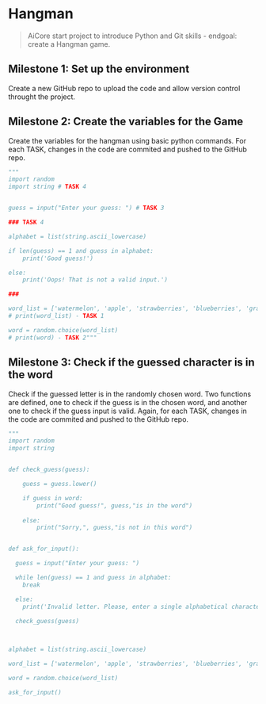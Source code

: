# Hangman

> AiCore start project to introduce Python and Git skills - endgoal: create a Hangman game.

## Milestone 1: Set up the environment

Create a new GitHub repo to upload the code and allow version control throught the project.


## Milestone 2: Create the variables for the Game

Create the variables for the hangman using basic python commands. For each TASK, changes in the code are commited and pushed to the GitHub repo.

```python
"""
import random
import string # TASK 4


guess = input("Enter your guess: ") # TASK 3

### TASK 4

alphabet = list(string.ascii_lowercase)

if len(guess) == 1 and guess in alphabet:
    print('Good guess!')

else:
    print('Oops! That is not a valid input.')

###

word_list = ['watermelon', 'apple', 'strawberries', 'blueberries', 'grapes']
# print(word_list) - TASK 1

word = random.choice(word_list)
# print(word) - TASK 2"""
```

## Milestone 3: Check if the guessed character is in the word

Check if the guessed letter is in the randomly chosen word. Two functions are defined, one to check if the guess is in the chosen word, and another one to check if the guess input is valid. Again, for each TASK, changes in the code are commited and pushed to the GitHub repo.

```python
"""
import random
import string 


def check_guess(guess):

    guess = guess.lower()

    if guess in word:
        print("Good guess!", guess,"is in the word")
    
    else:
        print("Sorry,", guess,"is not in this word")


def ask_for_input():

  guess = input("Enter your guess: ") 

  while len(guess) == 1 and guess in alphabet:
    break

  else:
    print('Invalid letter. Please, enter a single alphabetical character.')
  
  check_guess(guess)



alphabet = list(string.ascii_lowercase)

word_list = ['watermelon', 'apple', 'strawberries', 'blueberries', 'grapes']

word = random.choice(word_list)

ask_for_input()
```
